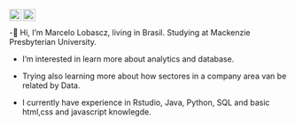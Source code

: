 
<a href="https://www.instagram.com/lpin_/" rel="nofollow">
  <img align="left" alt="Abhishek's Instagram" width="22px" src="https://raw.githubusercontent.com/hussainweb/hussainweb/main/icons/instagram.png" style="max-width: 100%;">
<a href="https://www.linkedin.com/in/marcelolobascz/" rel="nofollow">
  <img align="left" alt="Abhishek's LinkedIN" width="22px" src="https://raw.githubusercontent.com/peterthehan/peterthehan/master/assets/linkedin.svg" style="max-width: 100%;">
</a>
</a>
<br>
<br>
-👋 Hi, I’m Marcelo Lobascz, living in Brasil. Studying at Mackenzie Presbyterian University.

- I’m interested in learn more about analytics and database. 
- Trying also learning more about how sectores in a company area van be related by Data.

- I currently have experience in Rstudio, Java, Python, SQL and basic html,css and javascript knowlegde.

